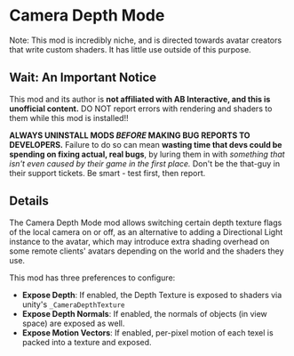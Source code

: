 # Camera Depth Mode
Note: This mod is incredibly niche, and is directed towards avatar creators that write custom shaders. It has little use outside of this purpose.

## Wait: An Important Notice
This mod and its author is **not affiliated with AB Interactive, and this is unofficial content.** DO NOT report errors with rendering and shaders to them while this mod is installed!! 

**ALWAYS UNINSTALL MODS *BEFORE* MAKING BUG REPORTS TO DEVELOPERS.** Failure to do so can mean **wasting time that devs could be spending on fixing actual, real bugs**, by luring them in with *something that isn't even caused by their game in the first place.* Don't be the that-guy in their support tickets. Be smart - test first, then report.

## Details

The Camera Depth Mode mod allows switching certain depth texture flags of the local camera on or off, as an alternative to adding a Directional Light instance to the avatar, which may introduce extra shading overhead on some remote clients' avatars depending on the world and the shaders they use.

This mod has three preferences to configure:
* <strong>Expose Depth</strong>: If enabled, the Depth Texture is exposed to shaders via unity's `_CameraDepthTexture`
* <strong>Expose Depth Normals</strong>: If enabled, the normals of objects (in view space) are exposed as well.
* <strong>Expose Motion Vectors</strong>: If enabled, per-pixel motion of each texel is packed into a texture and exposed.

